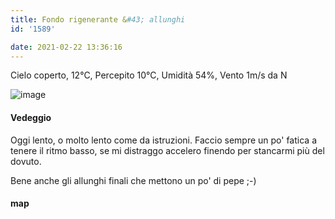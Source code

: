 ```yaml
---
title: Fondo rigenerante &#43; allunghi
id: '1589'

date: 2021-02-22 13:36:16
---
```


Cielo coperto, 12°C, Percepito 10°C, Umidità 54%, Vento 1m/s da N

![image](/images/2021/08/IMG_3519_hu6f4c95be7de5b54bebf36318093345d0_521219_700x0_resize_q75_box.jpg)

#### Vedeggio

Oggi lento, o molto lento come da istruzioni. Faccio sempre un po' fatica a tenere il ritmo basso, se mi distraggo accelero finendo per stancarmi più del dovuto.

Bene anche gli allunghi finali che mettono un po' di pepe ;-)

<!-- ![image](/images/2021/08/20210222-activity-map_huf74388572835797b2004b7f6009de757_90769_700x0_resize_box_3.png) -->

#### map
